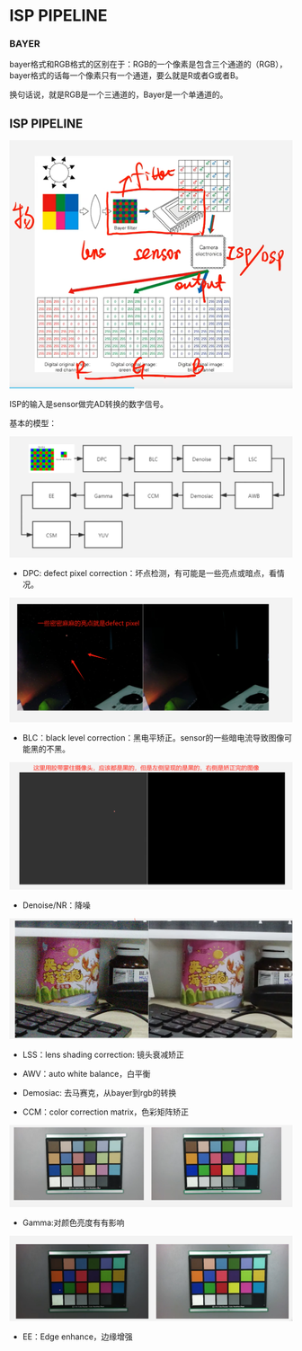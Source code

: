 # ISP PIPELINE


### BAYER
bayer格式和RGB格式的区别在于：RGB的一个像素是包含三个通道的（RGB），bayer格式的话每一个像素只有一个通道，要么就是R或者G或者B。

换句话说，就是RGB是一个三通道的，Bayer是一个单通道的。


## ISP PIPELINE


![](./src/isp_pipeline.png)

ISP的输入是sensor做完AD转换的数字信号。

基本的模型：

![](./src/isp_pipeline2.png)

* DPC: defect pixel correction：坏点检测，有可能是一些亮点或暗点，看情况。

![](./src/dpc.png)

* BLC：black level correction：黑电平矫正。sensor的一些暗电流导致图像可能黑的不黑。

![](./src/blc.png)

* Denoise/NR：降噪

![](./src/denoise.png)


* LSS：lens shading correction: 镜头衰减矫正

* AWV：auto white balance，白平衡

* Demosiac: 去马赛克，从bayer到rgb的转换

* CCM：color correction matrix，色彩矩阵矫正

![](./src/ccm.png)

* Gamma:对颜色亮度有有影响

![](./src/gamma.png)

* EE：Edge enhance，边缘增强